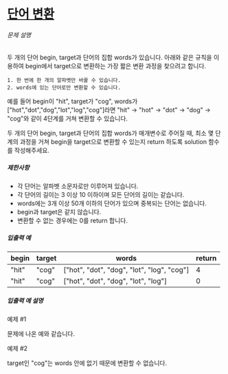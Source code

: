 # [단어 변환](https://school.programmers.co.kr/learn/courses/30/lessons/43163)


###### 문제 설명


두 개의 단어 begin, target과 단어의 집합 words가 있습니다. 아래와 같은 규칙을 이용하여 begin에서 target으로 변환하는 가장 짧은 변환 과정을 찾으려고 합니다.



```
1. 한 번에 한 개의 알파벳만 바꿀 수 있습니다.
2. words에 있는 단어로만 변환할 수 있습니다.

```

예를 들어 begin이 "hit", target가 "cog", words가 \["hot","dot","dog","lot","log","cog"]라면 "hit" \-\> "hot" \-\> "dot" \-\> "dog" \-\> "cog"와 같이 4단계를 거쳐 변환할 수 있습니다.


두 개의 단어 begin, target과 단어의 집합 words가 매개변수로 주어질 때, 최소 몇 단계의 과정을 거쳐 begin을 target으로 변환할 수 있는지 return 하도록 solution 함수를 작성해주세요.


##### 제한사항


* 각 단어는 알파벳 소문자로만 이루어져 있습니다.
* 각 단어의 길이는 3 이상 10 이하이며 모든 단어의 길이는 같습니다.
* words에는 3개 이상 50개 이하의 단어가 있으며 중복되는 단어는 없습니다.
* begin과 target은 같지 않습니다.
* 변환할 수 없는 경우에는 0를 return 합니다.


##### 입출력 예




| begin | target | words | return |
| --- | --- | --- | --- |
| "hit" | "cog" | \["hot", "dot", "dog", "lot", "log", "cog"] | 4 |
| "hit" | "cog" | \["hot", "dot", "dog", "lot", "log"] | 0 |


##### 입출력 예 설명


예제 \#1  

문제에 나온 예와 같습니다.


예제 \#2  

target인 "cog"는 words 안에 없기 때문에 변환할 수 없습니다.



